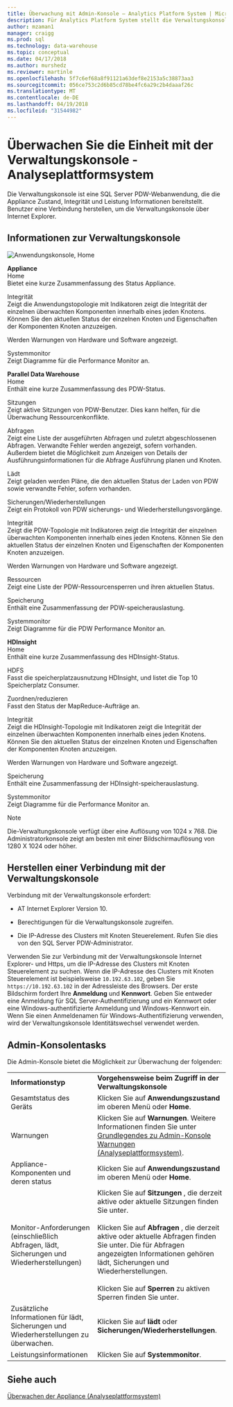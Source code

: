 ```yaml
---
title: Überwachung mit Admin-Konsole – Analytics Platform System | Microsoft Docs
description: Für Analytics Platform System stellt die Verwaltungskonsole für eine Webanwendung, die die Appliance Zustand, Integrität und Leistung Informationen bereitstellt. Benutzer eine Verbindung herstellen, um die Verwaltungskonsole über einen Internet-Browser.
author: mzaman1
manager: craigg
ms.prod: sql
ms.technology: data-warehouse
ms.topic: conceptual
ms.date: 04/17/2018
ms.author: murshedz
ms.reviewer: martinle
ms.openlocfilehash: 5f7c6ef68a8f91121a63def8e2153a5c38873aa3
ms.sourcegitcommit: 056ce753c2d6b85cd78be4fc6a29c2b4daaaf26c
ms.translationtype: MT
ms.contentlocale: de-DE
ms.lasthandoff: 04/19/2018
ms.locfileid: "31544982"
---
```

# <a name="monitor-the-appliance-with-the-admin-console---analytics-platform-system"></a>Überwachen Sie die Einheit mit der Verwaltungskonsole - Analyseplattformsystem
Die Verwaltungskonsole ist eine SQL Server PDW-Webanwendung, die die Appliance Zustand, Integrität und Leistung Informationen bereitstellt. Benutzer eine Verbindung herstellen, um die Verwaltungskonsole über Internet Explorer.  
  
## <a name="About"></a>Informationen zur Verwaltungskonsole  
![Anwendungskonsole, Home](./media/monitor-the-appliance-by-using-the-admin-console/SQL_Server_PDW_AdminConsol_ApplHome.png "SQL_Server_PDW_AdminConsol_ApplHome")  
  
**Appliance**  
Home  
Bietet eine kurze Zusammenfassung des Status Appliance.  
  
Integrität  
Zeigt die Anwendungstopologie mit Indikatoren zeigt die Integrität der einzelnen überwachten Komponenten innerhalb eines jeden Knotens. Können Sie den aktuellen Status der einzelnen Knoten und Eigenschaften der Komponenten Knoten anzuzeigen.  
  
Werden Warnungen von Hardware und Software angezeigt.  
  
Systemmonitor  
Zeigt Diagramme für die Performance Monitor an.  
  
**Parallel Data Warehouse**  
Home  
Enthält eine kurze Zusammenfassung des PDW-Status.  
  
Sitzungen  
Zeigt aktive Sitzungen von PDW-Benutzer. Dies kann helfen, für die Überwachung Ressourcenkonflikte.  
  
Abfragen  
Zeigt eine Liste der ausgeführten Abfragen und zuletzt abgeschlossenen Abfragen. Verwandte Fehler werden angezeigt, sofern vorhanden. Außerdem bietet die Möglichkeit zum Anzeigen von Details der Ausführungsinformationen für die Abfrage Ausführung planen und Knoten.  
  
Lädt  
Zeigt geladen werden Pläne, die den aktuellen Status der Laden von PDW sowie verwandte Fehler, sofern vorhanden.  
  
Sicherungen/Wiederherstellungen  
Zeigt ein Protokoll von PDW sicherungs- und Wiederherstellungsvorgänge.  
  
Integrität  
Zeigt die PDW-Topologie mit Indikatoren zeigt die Integrität der einzelnen überwachten Komponenten innerhalb eines jeden Knotens. Können Sie den aktuellen Status der einzelnen Knoten und Eigenschaften der Komponenten Knoten anzuzeigen.  
  
Werden Warnungen von Hardware und Software angezeigt.  
  
Ressourcen  
Zeigt eine Liste der PDW-Ressourcensperren und ihren aktuellen Status.  
  
Speicherung  
Enthält eine Zusammenfassung der PDW-speicherauslastung.  
  
Systemmonitor  
Zeigt Diagramme für die PDW Performance Monitor an.  
  
**HDInsight**  
Home  
Enthält eine kurze Zusammenfassung des HDInsight-Status.  
  
HDFS  
Fasst die speicherplatzausnutzung HDInsight, und listet die Top 10 Speicherplatz Consumer.  
  
Zuordnen/reduzieren  
Fasst den Status der MapReduce-Aufträge an.  
  
Integrität  
Zeigt die HDInsight-Topologie mit Indikatoren zeigt die Integrität der einzelnen überwachten Komponenten innerhalb eines jeden Knotens. Können Sie den aktuellen Status der einzelnen Knoten und Eigenschaften der Komponenten Knoten anzuzeigen.  
  
Werden Warnungen von Hardware und Software angezeigt.  
  
Speicherung  
Enthält eine Zusammenfassung der HDInsight-speicherauslastung.  
  
Systemmonitor  
Zeigt Diagramme für die Performance Monitor an.  
  
> [!NOTE]  
> Die-Verwaltungskonsole verfügt über eine Auflösung von 1024 x 768. Die Administratorkonsole zeigt am besten mit einer Bildschirmauflösung von 1280 X 1024 oder höher.  
  
## <a name="Connect"></a>Herstellen einer Verbindung mit der Verwaltungskonsole  
Verbindung mit der Verwaltungskonsole erfordert:  
  
-   AT Internet Explorer Version 10.  
  
-   Berechtigungen für die Verwaltungskonsole zugreifen. <!-- MISSING LINKS See [Grant Permissions to Use the Admin Console &#40;SQL Server PDW&#41;](../sqlpdw/grant-permissions-to-use-the-admin-console-sql-server-pdw.md).  -->  
  
-   Die IP-Adresse des Clusters mit Knoten Steuerelement.  Rufen Sie dies von den SQL Server PDW-Administrator.  
  
Verwenden Sie zur Verbindung mit der Verwaltungskonsole Internet Explorer- und Https, um die IP-Adresse des Clusters mit Knoten Steuerelement zu suchen. Wenn die IP-Adresse des Clusters mit Knoten Steuerelement ist beispielsweise `10.192.63.102`, geben Sie `https://10.192.63.102` in der Adressleiste des Browsers. Der erste Bildschirm fordert Ihre **Anmeldung** und **Kennwort**. Geben Sie entweder eine Anmeldung für SQL Server-Authentifizierung und ein Kennwort oder eine Windows-authentifizierte Anmeldung und Windows-Kennwort ein. Wenn Sie einen Anmeldenamen für Windows-Authentifizierung verwenden, wird der Verwaltungskonsole Identitätswechsel verwendet werden.  
  
## <a name="RelatedTasks"></a>Admin-Konsolentasks  
Die Admin-Konsole bietet die Möglichkeit zur Überwachung der folgenden:  
  
|||  
|-|-|  
|**Informationstyp**|**Vorgehensweise beim Zugriff in der Verwaltungskonsole**|  
|Gesamtstatus des Geräts|Klicken Sie auf **Anwendungszustand** im oberen Menü oder **Home**.|  
|Warnungen|Klicken Sie auf **Warnungen**. Weitere Informationen finden Sie unter [Grundlegendes zu Admin-Konsole Warnungen &#40;Analyseplattformsystem&#41;](understanding-admin-console-alerts.md).|  
|Appliance-Komponenten und deren status|Klicken Sie auf **Anwendungszustand** im oberen Menü oder **Home**.|  
|Monitor-Anforderungen (einschließlich Abfragen, lädt, Sicherungen und Wiederherstellungen)|Klicken Sie auf **Sitzungen** , die derzeit aktive oder aktuelle Sitzungen finden Sie unter.<br /><br />Klicken Sie auf **Abfragen** , die derzeit aktive oder aktuelle Abfragen finden Sie unter. Die für Abfragen angezeigten Informationen gehören lädt, Sicherungen und Wiederherstellungen.<br /><br />Klicken Sie auf **Sperren** zu aktiven Sperren finden Sie unter.|  
|Zusätzliche Informationen für lädt, Sicherungen und Wiederherstellungen zu überwachen.|Klicken Sie auf **lädt** oder **Sicherungen/Wiederherstellungen**.|  
|Leistungsinformationen|Klicken Sie auf **Systemmonitor**.|  
  
## <a name="see-also"></a>Siehe auch  
[Überwachen der Appliance &#40;Analyseplattformsystem&#41;](appliance-monitoring.md)  
  
